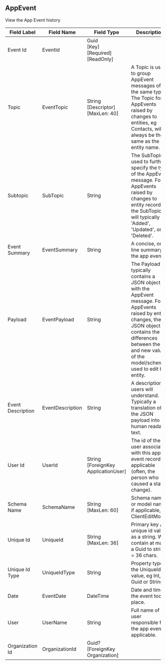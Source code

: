 

## AppEvent
View the App Event history  

| Field Label | Field Name | Field Type | Description |  
| ---- | ---- | ---- | ---- |  
| Event Id | EventId | Guid<br/>  [Key]<br/>  [Required]<br/>  [ReadOnly] |  |  
| Topic | EventTopic | String<br/>  [Descriptor]<br/>  [MaxLen: 40] | A Topic is used to group AppEvent messages of the same type. The Topic for AppEvents raised by changes to entities, eg Contacts, will always be the same as the entity name. |  
| Subtopic | SubTopic | String | The SubTopic is used to further specify the type of the AppEvent message. For AppEvents raised by changes to entity records, the SubTopic will typically be 'Added', 'Updated', or 'Deleted'. |  
| Event Summary | EventSummary | String | A concise, one line summary of the app event. |  
| Payload | EventPayload | String | The Payload typically contains a JSON object with the AppEvent message. For AppEvents raised by entity changes, the JSON object contains the differences between the old and new values of the model/schema used to edit the entity. |  
| Event Description | EventDescription | String | A description users will understand. Typically a translation of the JSON payload into human readable text. |  
| User Id | UserId | String<br/>  [ForeignKey ApplicationUser] | The id of the user associated with this app event record if applicable (often, the person who caused a state change). |  
| Schema Name | SchemaName | String<br/>  [MaxLen: 60] | Schema name or model name if applicable, eg ClientEditModel. |  
| Unique Id | UniqueId | String<br/>  [MaxLen: 36] | Primary key / unique id value as a string. Will contain at max a Guid to string = 36 chars. |  
| Unique Id Type | UniqueIdType | String | Property type of the UniqueId value, eg Int, Guid or String. |  
| Date | EventDate | DateTime | Date and time the event took place. |  
| User | UserName | String | Full name of the user responsible for the app event if applicable. |  
| Organization Id | OrganizationId | Guid?<br/>  [ForeignKey Organization] |  |  
